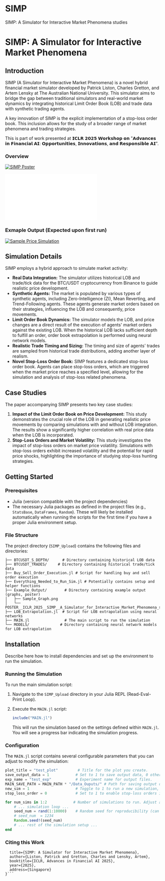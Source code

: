 # SIMP
SIMP: A Simulator for Interactive Market Phenomena studies


# SIMP: A Simulator for Interactive Market Phenomena

## Introduction

SIMP (A Simulator for Interactive Market Phenomena) is a novel hybrid financial market simulator developed by Patrick Liston, Charles Gretton, and Artem Lensky at The Australian National University. This simulator aims to bridge the gap between traditional simulators and real-world market dynamics by integrating historical Limit Order Book (LOB) and trade data with synthetic trading agents.

A key innovation of SIMP is the explicit implementation of a stop-loss order book. This inclusion allows for the study of a broader range of market phenomena and trading strategies.

This is part of work presented at 𝗜𝗖𝗟𝗥 𝟮𝟬𝟮𝟱 𝗪𝗼𝗿𝗸𝘀𝗵𝗼𝗽 𝗼𝗻 "𝗔𝗱𝘃𝗮𝗻𝗰𝗲𝘀 𝗶𝗻 𝗙𝗶𝗻𝗮𝗻𝗰𝗶𝗮𝗹 𝗔𝗜: 𝗢𝗽𝗽𝗼𝗿𝘁𝘂𝗻𝗶𝘁𝗶𝗲𝘀, 𝗜𝗻𝗻𝗼𝘃𝗮𝘁𝗶𝗼𝗻𝘀, 𝗮𝗻𝗱 𝗥𝗲𝘀𝗽𝗼𝗻𝘀𝗶𝗯𝗹𝗲 𝗔𝗜".


### Overview 
[![SIMP Poster](Example_Output/SIMP_post_Image.png)](Example_Output/SIMP_post_Image.png)

[![SIMP Poster](Example_Output/POSTER__ICLR_2025__SIMP__A_Simulator_for_Interactive_Market_Phenomena_studies.pdf)](Example_Output/POSTER__ICLR_2025__SIMP__A_Simulator_for_Interactive_Market_Phenomena_studies.pdf)

### Exmaple Output (Expected upon first run)
[![Sample Price Simulation](Example_Output/Sample_Graph.png)](Example_Output/Sample_Graph.png)





## Simulation Details

SIMP employs a hybrid approach to simulate market activity:

* **Real Data Integration:** The simulator utilizes historical LOB and trade/tick data for the BTC/USDT cryptocurrency from Binance to guide realistic price development.
* **Synthetic Agents:** The market is populated by various types of synthetic agents, including Zero-Intelligence (ZI), Mean Reverting, and Trend-Following agents. These agents generate market orders based on their strategies, influencing the LOB and consequently, price movements.
* **Limit Order Book Dynamics:** The simulator models the LOB, and price changes are a direct result of the execution of agents' market orders against the existing LOB. When the historical LOB lacks sufficient depth to fulfill an order, order book extrapolation is performed using neural network models.
* **Realistic Trade Timing and Sizing:** The timing and size of agents' trades are sampled from historical trade distributions, adding another layer of realism.
* **Novel Stop-Loss Order Book:** SIMP features a dedicated stop-loss order book. Agents can place stop-loss orders, which are triggered when the market price reaches a specified level, allowing for the simulation and analysis of stop-loss related phenomena.

## Case Studies

The paper accompanying SIMP presents two key case studies:

1.  **Impact of the Limit Order Book on Price Development:** This study demonstrates the crucial role of the LOB in generating realistic price movements by comparing simulations with and without LOB integration. The results show a significantly higher correlation with real price data when the LOB is incorporated.
2.  **Stop-Loss Orders and Market Volatility:** This study investigates the impact of stop-loss orders on market price volatility. Simulations with stop-loss orders exhibit increased volatility and the potential for rapid price shocks, highlighting the importance of studying stop-loss hunting strategies.

## Getting Started

### Prerequisites

* Julia (version compatible with the project dependencies)
* The necessary Julia packages as defined in the project files (e.g., `StatsBase`, `DataFrames`, `Random`). These will likely be installed automatically when running the scripts for the first time if you have a proper Julia environment setup.

### File Structure

The project directory (`SIMP_Upload`) contains the following files and directories:

```SIMP_Upload/
├── BTCUSDT_S_DEPTH/      # Directory containing historical LOB data
├── BTCUSDT_TRADES/     # Directory containing historical trade/tick data
├── Buy_Sell_Order_Execution.jl # Script for handling buy and sell order execution
├── Everything_Needed_to_Run_Sim.jl # Potentially contains setup and helper functions
├── Example_Output/        # Directory containing example output (graphs, poster)
│   ├── Sample_Graph.png
│   └── POSTER__ICLR_2025__SIMP__A_Simulator_for_Interactive_Market_Phenomena_studies.pdf
├── LOB_Extrapolation.jl  # Script for LOB extrapolation using neural networks
├── MAIN.jl                # The main script to run the simulation
└── MODELS/              # Directory containing neural network models for LOB extrapolation
```



## Installation

Describe here how to install dependencies and set up the environment to run the simulation.





### Running the Simulation

To run the main simulation script:

1.  Navigate to the `SIMP_Upload` directory in your Julia REPL (Read-Eval-Print Loop).
2.  Execute the `MAIN.jl` script:

    ```julia
    include("MAIN.jl")
    ```

    This will run the simulation based on the settings defined within `MAIN.jl`. You will see a progress bar indicating the simulation progress.

### Configuration

The `MAIN.jl` script contains several configurable parameters that you can adjust to modify the simulation:

```julia
plot_title = "test_plot"         # Title for the plot you create.
save_output_data = 1            # Set to 1 to save output data, 0 otherwise.
exp_name = "test_exp"           # Experiment name for output files.
MAIN_SAVE_PATH = MAIN_PATH * "/Data_Ouputs/" # Path for saving output data.
new_sim = 1                     # Toggle to 1 to run a new simulation, potentially 0 to load existing data (if implemented).
stop_loss_order = 0             # Set to 1 to enable stop-loss orders in the market, 0 to disable.

for num_sims in 1:2            # Number of simulations to run. Adjust as needed.
    # ... simulation loop ...
    seed_num = rand(1:10000)    # Random seed for reproducibility (can be fixed).
    # seed_num  = 1234
    Random.seed!(seed_num)
    # ... rest of the simulation setup ...
end
```




### Citing this Work
```@inproceedings{liston2025simp,
  title={SIMP: A Simulator for Interactive Market Phenomena},
  author={Liston, Patrick and Gretton, Charles and Lensky, Artem},
  booktitle={ICLR, Advances in Financial AI 2025},
  year={2025},
  address={Singapore}
}```
